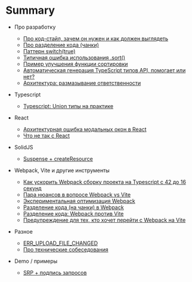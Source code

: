 # Summary

* Про разработку
  * [Про код-стайл, зачем он нужен и как должен выглядеть](./development/2024-01-17.md)
  * [Про разделение кода (чанки)](./development/2024-01-25.md)
  * [Паттерн switch(true)](./development/2024-01-27.md)
  * [Типичная ошибка использования .sort()](./development/2024-02-02.md)
  * [Пример улучшения функции сортировки](./development/2024-02-05.md)
  * [Автоматическая генерация TypeScript типов API, помогает или нет?](./development/2024-02-26.md)
  * [Архитектура: размазывание ответственности](./development/2025-01-15.md)

* Typescript
  * [Typescript: Union типы на практике](./typescript/2024-01-19.md)

* React
  * [Архитектурная ошибка модальных окон в React](./react/2024-01-26.md)
  * [Что не так с React](./react/2025-01-14.md)

* SolidJS
  * [Suspense + createResource](./solid/2025-01-12.md)

* Webpack, Vite и другие инструменты
  * [Как ускорить Webpack сборку проекта на Typescript с 42 до 16 секунд](./tools/2024-01-02.md)
  * [Пара нюансов в вопросе Webpack vs Vite](./tools/2024-01-11.md)
  * [Экспериментальная оптимизация Webpack](./tools/2024-01-12.md)
  * [Разделение кода (на чанки) в Webpack](./tools/2024-02-06.md)
  * [Разделение кода: Webpack против Vite](./tools/2024-02-07.md)
  * [Предупреждение для тех, кто хочет перейти с Webpack на Vite](./tools/2025-01-07.md)

* Разное
  * [ERR_UPLOAD_FILE_CHANGED](./other/2024-08-02.md)
  * [Про технические собеседования](./other/2024-08-03.md)

* Demo / примеры
  * [SRP + подпись запросов](./demo/2024-07-06.md)
